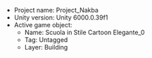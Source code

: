 <!-- UNITY CODE ASSIST INSTRUCTIONS START -->
- Project name: Project_Nakba
- Unity version: Unity 6000.0.39f1
- Active game object:
  - Name: Scuola in Stile Cartoon Elegante_0
  - Tag: Untagged
  - Layer: Building
<!-- UNITY CODE ASSIST INSTRUCTIONS END -->